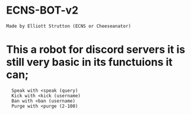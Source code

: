 # ECNS-BOT-v2
    Made by Elliott Strutton (ECNS or Cheeseanator)
 
 # This a robot for discord servers it is still very basic in its functuions it can;
      Speak with <speak (query)
      Kick with <kick (username)
      Ban with <ban (username)
      Purge with <purge (2-100)
